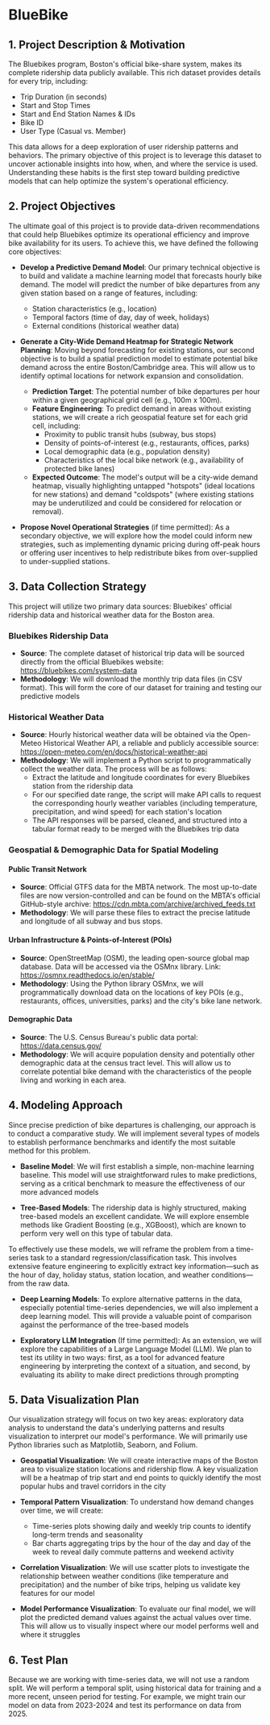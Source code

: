 # BlueBike

## 1. Project Description & Motivation

The Bluebikes program, Boston's official bike-share system, makes its complete ridership data publicly available. This rich dataset provides details for every trip, including:

- Trip Duration (in seconds)
- Start and Stop Times
- Start and End Station Names & IDs
- Bike ID
- User Type (Casual vs. Member)

This data allows for a deep exploration of user ridership patterns and behaviors. The primary objective of this project is to leverage this dataset to uncover actionable insights into how, when, and where the service is used. Understanding these habits is the first step toward building predictive models that can help optimize the system's operational efficiency.


## 2. Project Objectives

The ultimate goal of this project is to provide data-driven recommendations that could help Bluebikes optimize its operational efficiency and improve bike availability for its users. To achieve this, we have defined the following core objectives:

- **Develop a Predictive Demand Model**: Our primary technical objective is to build and validate a machine learning model that forecasts hourly bike demand. The model will predict the number of bike departures from any given station based on a range of features, including:
  - Station characteristics (e.g., location)
  - Temporal factors (time of day, day of week, holidays)
  - External conditions (historical weather data)

- **Generate a City-Wide Demand Heatmap for Strategic Network Planning**: Moving beyond forecasting for existing stations, our second objective is to build a spatial prediction model to estimate potential bike demand across the entire Boston/Cambridge area. This will allow us to identify optimal locations for network expansion and consolidation.
  - **Prediction Target**: The potential number of bike departures per hour within a given geographical grid cell (e.g., 100m x 100m).
  - **Feature Engineering**: To predict demand in areas without existing stations, we will create a rich geospatial feature set for each grid cell, including:
    - Proximity to public transit hubs (subway, bus stops)
    - Density of points-of-interest (e.g., restaurants, offices, parks)
    - Local demographic data (e.g., population density)
    - Characteristics of the local bike network (e.g., availability of protected bike lanes)
  - **Expected Outcome**: The model's output will be a city-wide demand heatmap, visually highlighting untapped "hotspots" (ideal locations for new stations) and demand "coldspots" (where existing stations may be underutilized and could be considered for relocation or removal).

- **Propose Novel Operational Strategies** (if time permitted): As a secondary objective, we will explore how the model could inform new strategies, such as implementing dynamic pricing during off-peak hours or offering user incentives to help redistribute bikes from over-supplied to under-supplied stations.


## 3. Data Collection Strategy

This project will utilize two primary data sources: Bluebikes' official ridership data and historical weather data for the Boston area.

### Bluebikes Ridership Data

- **Source**: The complete dataset of historical trip data will be sourced directly from the official Bluebikes website: https://bluebikes.com/system-data
- **Methodology**: We will download the monthly trip data files (in CSV format). This will form the core of our dataset for training and testing our predictive models

### Historical Weather Data

- **Source**: Hourly historical weather data will be obtained via the Open-Meteo Historical Weather API, a reliable and publicly accessible source: https://open-meteo.com/en/docs/historical-weather-api
- **Methodology**: We will implement a Python script to programmatically collect the weather data. The process will be as follows:
  - Extract the latitude and longitude coordinates for every Bluebikes station from the ridership data
  - For our specified date range, the script will make API calls to request the corresponding hourly weather variables (including temperature, precipitation, and wind speed) for each station's location
  - The API responses will be parsed, cleaned, and structured into a tabular format ready to be merged with the Bluebikes trip data

### Geospatial & Demographic Data for Spatial Modeling

#### Public Transit Network

- **Source**: Official GTFS data for the MBTA network. The most up-to-date files are now version-controlled and can be found on the MBTA's official GitHub-style archive: https://cdn.mbta.com/archive/archived_feeds.txt
- **Methodology**: We will parse these files to extract the precise latitude and longitude of all subway and bus stops.

#### Urban Infrastructure & Points-of-Interest (POIs)

- **Source**: OpenStreetMap (OSM), the leading open-source global map database. Data will be accessed via the OSMnx library. Link: https://osmnx.readthedocs.io/en/stable/
- **Methodology**: Using the Python library OSMnx, we will programmatically download data on the locations of key POIs (e.g., restaurants, offices, universities, parks) and the city's bike lane network.

#### Demographic Data

- **Source**: The U.S. Census Bureau's public data portal: https://data.census.gov/
- **Methodology**: We will acquire population density and potentially other demographic data at the census tract level. This will allow us to correlate potential bike demand with the characteristics of the people living and working in each area.



## 4. Modeling Approach

Since precise prediction of bike departures is challenging, our approach is to conduct a comparative study. We will implement several types of models to establish performance benchmarks and identify the most suitable method for this problem.

- **Baseline Model**: We will first establish a simple, non-machine learning baseline. This model will use straightforward rules to make predictions, serving as a critical benchmark to measure the effectiveness of our more advanced models

- **Tree-Based Models**: The ridership data is highly structured, making tree-based models an excellent candidate. We will explore ensemble methods like Gradient Boosting (e.g., XGBoost), which are known to perform very well on this type of tabular data.

To effectively use these models, we will reframe the problem from a time-series task to a standard regression/classification task. This involves extensive feature engineering to explicitly extract key information—such as the hour of day, holiday status, station location, and weather conditions—from the raw data.


- **Deep Learning Models**: To explore alternative patterns in the data, especially potential time-series dependencies, we will also implement a deep learning model. This will provide a valuable point of comparison against the performance of the tree-based models

- **Exploratory LLM Integration** (If time permitted): As an extension, we will explore the capabilities of a Large Language Model (LLM). We plan to test its utility in two ways: first, as a tool for advanced feature engineering by interpreting the context of a situation, and second, by evaluating its ability to make direct predictions through prompting


## 5. Data Visualization Plan

Our visualization strategy will focus on two key areas: exploratory data analysis to understand the data's underlying patterns and results visualization to interpret our model's performance. We will primarily use Python libraries such as Matplotlib, Seaborn, and Folium.

- **Geospatial Visualization**: We will create interactive maps of the Boston area to visualize station locations and ridership flow. A key visualization will be a heatmap of trip start and end points to quickly identify the most popular hubs and travel corridors in the city

- **Temporal Pattern Visualization**: To understand how demand changes over time, we will create:
  - Time-series plots showing daily and weekly trip counts to identify long-term trends and seasonality
  - Bar charts aggregating trips by the hour of the day and day of the week to reveal daily commute patterns and weekend activity

- **Correlation Visualization**: We will use scatter plots to investigate the relationship between weather conditions (like temperature and precipitation) and the number of bike trips, helping us validate key features for our model

- **Model Performance Visualization**: To evaluate our final model, we will plot the predicted demand values against the actual values over time. This will allow us to visually inspect where our model performs well and where it struggles

## 6. Test Plan

Because we are working with time-series data, we will not use a random split. We will perform a temporal split, using historical data for training and a more recent, unseen period for testing. For example, we might train our model on data from 2023-2024 and test its performance on data from 2025.

